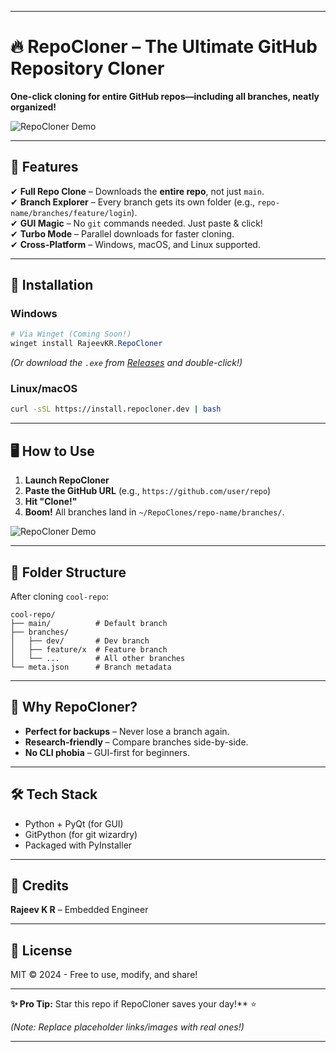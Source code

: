   

---

# 🔥 **RepoCloner** – The Ultimate GitHub Repository Cloner  

**One-click cloning for entire GitHub repos—including all branches, neatly organized!**  

![RepoCloner Demo](https://media.giphy.com/media/v1.Y2lkPTc5MGI3NjExcWJ6d2R1YzVjZ3J0bG5xNGVtZ3V1a2V6b3J3d2R1dGJtZzN1Z2V5YiZlcD12MV9pbnRlcm5hbF9naWZfYnlfaWQmY3Q9Zw/du3J3cXyzhj75IOgvA/giphy.gif) 

---

## 🌟 **Features**  
✔ **Full Repo Clone** – Downloads the **entire repo**, not just `main`.  
✔ **Branch Explorer** – Every branch gets its own folder (e.g., `repo-name/branches/feature/login`).  
✔ **GUI Magic** – No `git` commands needed. Just paste & click!  
✔ **Turbo Mode** – Parallel downloads for faster cloning.  
✔ **Cross-Platform** – Windows, macOS, and Linux supported.  

---

## 🚀 **Installation**  

### **Windows**  
```powershell
# Via Winget (Coming Soon!)
winget install RajeevKR.RepoCloner
```
*(Or download the `.exe` from [Releases]() and double-click!)*  

### **Linux/macOS**  
```bash
curl -sSL https://install.repocloner.dev | bash
```

---

## 🖥️ **How to Use**  
1. **Launch RepoCloner**  
2. **Paste the GitHub URL** (e.g., `https://github.com/user/repo`)  
3. **Hit "Clone!"**  
4. **Boom!** All branches land in `~/RepoClones/repo-name/branches/`.  

![RepoCloner Demo](https://media3.giphy.com/media/v1.Y2lkPTc5MGI3NjExMGZobjdhcW0xd3Rua2E4NjcwbWplNWhjZnlnazR3ZWFwbXkzcjhiNiZlcD12MV9pbnRlcm5hbF9naWZfYnlfaWQmY3Q9Zw/quEsMOrr3hmQ8/giphy.gif)   

---

## 📂 **Folder Structure**  
After cloning `cool-repo`:  
```
cool-repo/  
├── main/          # Default branch  
├── branches/  
│   ├── dev/       # Dev branch  
│   ├── feature/x  # Feature branch  
│   └── ...        # All other branches  
└── meta.json      # Branch metadata  
```

---

## 🤔 **Why RepoCloner?**  
- **Perfect for backups** – Never lose a branch again.  
- **Research-friendly** – Compare branches side-by-side.  
- **No CLI phobia** – GUI-first for beginners.  

---

## 🛠 **Tech Stack**  
- Python + PyQt (for GUI)  
- GitPython (for git wizardry)  
- Packaged with PyInstaller  

---

## 🥷 **Credits**  
**Rajeev K R** – Embedded Engineer 
 
---

## 📜 **License**  
MIT © 2024 - Free to use, modify, and share!  

---  

**✨ Pro Tip:** Star this repo if RepoCloner saves your day!** ⭐  

*(Note: Replace placeholder links/images with real ones!)*  

---  
